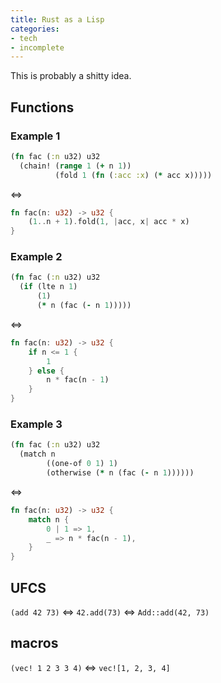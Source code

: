 ```yaml
---
title: Rust as a Lisp
categories:
- tech
- incomplete
---
```

This is probably a shitty idea.

## Functions

### Example 1

```clj
(fn fac (:n u32) u32
  (chain! (range 1 (+ n 1))
          (fold 1 (fn (:acc :x) (* acc x)))))
```

<=>

```rust
fn fac(n: u32) -> u32 {
    (1..n + 1).fold(1, |acc, x| acc * x)
}
```

### Example 2

```clj
(fn fac (:n u32) u32
  (if (lte n 1)
      (1)
      (* n (fac (- n 1)))))
```

<=>

```rust
fn fac(n: u32) -> u32 {
    if n <= 1 {
        1
    } else {
        n * fac(n - 1)
    }
}
```

### Example 3

```clj
(fn fac (:n u32) u32
  (match n
        ((one-of 0 1) 1)
        (otherwise (* n (fac (- n 1))))))
```

<=>

```rust
fn fac(n: u32) -> u32 {
    match n {
        0 | 1 => 1,
        _ => n * fac(n - 1),
    }
}
```

## UFCS

`(add 42 73)` <=> `42.add(73)` <=> `Add::add(42, 73)`

## macros

`(vec! 1 2 3 3 4)` <=> `vec![1, 2, 3, 4]`

